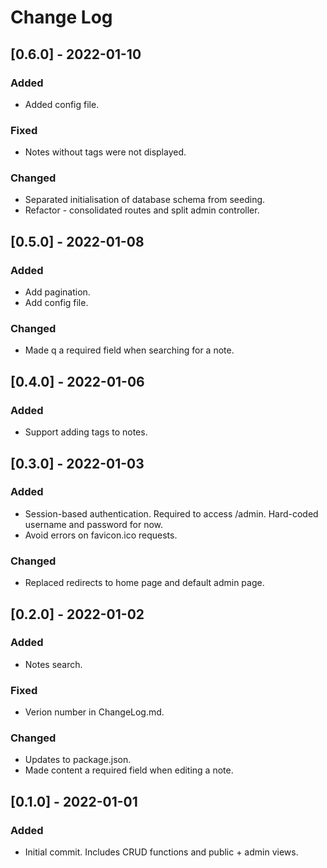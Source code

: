 # Change Log

## [0.6.0] - 2022-01-10
### Added
- Added config file.

### Fixed
- Notes without tags were not displayed.

### Changed
- Separated initialisation of database schema from seeding.
- Refactor - consolidated routes and split admin controller.

## [0.5.0] - 2022-01-08
### Added
- Add pagination.
- Add config file.

### Changed
- Made q a required field when searching for a note.

## [0.4.0] - 2022-01-06
### Added
- Support adding tags to notes.

## [0.3.0] - 2022-01-03
### Added
- Session-based authentication. Required to access /admin. Hard-coded username and password for now.
- Avoid errors on favicon.ico requests.

### Changed
- Replaced redirects to home page and default admin page.

## [0.2.0] - 2022-01-02
### Added
- Notes search.

### Fixed
- Verion number in ChangeLog.md.

### Changed
- Updates to package.json.
- Made content a required field when editing a note.

## [0.1.0] - 2022-01-01
### Added
- Initial commit. Includes CRUD functions and public + admin views.